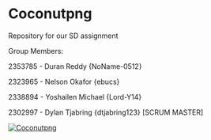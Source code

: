 # Coconutpng

Repository for our SD assignment

Group Members:

2353785 - Duran Reddy {NoName-0512} 

2323965 - Nelson Okafor {ebucs}

2338894 - Yoshailen Michael {Lord-Y14}

2302997 - Dylan Tjabring {dtjabring123} [SCRUM MASTER]

[![Coconutpng](https://app.circleci.com/pipelines/github/dtjabring123/Coconutpng.svg?style=shield&circle-token=852d611e6cf38c49095410fa6cae729c57f96316)](https://app.circleci.com/pipelines/github/dtjabring123/Coconutpng)


